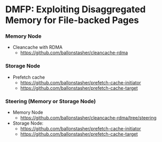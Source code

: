 # DMFP: Exploiting Disaggregated Memory for File-backed Pages

### Memory Node
- Cleancache with RDMA 
  - https://github.com/ballonstasher/cleancache-rdma

### Storage Node
- Prefetch cache
  - https://github.com/ballonstasher/prefetch-cache-initiator
  - https://github.com/ballonstasher/prefetch-cache-target
 
### Steering (Memory or Storage Node)
- Memory Node
  - https://github.com/ballonstasher/cleancache-rdma/tree/steering
- Storage Node:
  - https://github.com/ballonstasher/prefetch-cache-initiator
  - https://github.com/ballonstasher/prefetch-cache-target
